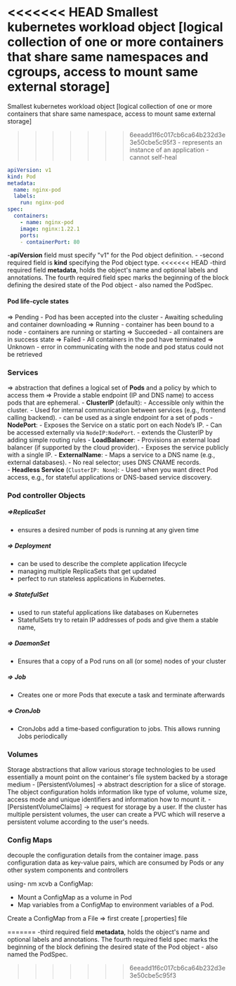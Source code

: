 <<<<<<< HEAD
Smallest kubernetes workload object [logical collection of one or more containers that share same namespaces and cgroups, access to mount same external storage]
=======
Smallest kubernetes workload object [logical collection of one or more containers that share same namespace, access to mount same external storage]
>>>>>>> 6eeadd1f6c017cb6ca64b232d3e3e50cbe5c95f3
	- represents an instance of an application
	- cannot self-heal
```yaml
apiVersion: v1  
kind: Pod 
metadata:
  name: nginx-pod
  labels:
    run: nginx-pod
spec:
  containers:
	- name: nginx-pod  
    image: nginx:1.22.1  
    ports:
    - containerPort: 80

```

-**apiVersion** field must specify "v1" for the Pod object definition. -
	-second required field is **kind** specifying the Pod object type. 
<<<<<<< HEAD
	-third required field **metadata**, holds the object's name and optional labels and annotations. The fourth required field spec marks the beginning of the block defining the desired state of the Pod object - also named the PodSpec.


#### Pod life-cycle states
=> Pending
	- Pod has been accepted into the cluster
	- Awaiting scheduling and container downloading
=> Running 
	- container has been bound to a node
	- containers are running or starting
=> Succeeded
	- all containers are in success state
=> Failed 
	- All containers in the pod have terminated
=> Unknown
	- error in communicating with the node and pod status could not be retrieved

### Services
=> abstraction that defines a logical set of **Pods** and a policy by which to access them
=> Provide a stable endpoint (IP and DNS name) to access pods that are ephemeral.
	- **ClusterIP** (default):
	    - Accessible only within the cluster.
	    - Used for internal communication between services (e.g., frontend calling backend).
	    - can be used as a single endpoint for a set of pods
	- **NodePort**:
	    - Exposes the Service on a static port on each Node’s IP.
	    - Can be accessed externally via `NodeIP:NodePort`.
	    - extends the ClusterIP by adding simple routing rules
	- **LoadBalancer**:
	    - Provisions an external load balancer (if supported by the cloud provider).
	    - Exposes the service publicly with a single IP.
	- **ExternalName**:
	    - Maps a service to a DNS name (e.g., external databases).
	    - No real selector; uses DNS CNAME records.    
	- **Headless Service** (`ClusterIP: None`):
	    - Used when you want direct Pod access, e.g., for stateful applications or DNS-based service discovery.

### Pod controller Objects

##### =>ReplicaSet 
- ensures a desired number of pods is running at any given time
##### => Deployment
- can be used to describe the complete application lifecycle
- managing multiple ReplicaSets that get updated
- perfect to run stateless applications in Kubernetes.
##### => StatefulSet
- used to run stateful applications like databases on Kubernetes
- StatefulSets try to retain IP addresses of pods and give them a stable name,
##### => DaemonSet 
- Ensures that a copy of a Pod runs on all (or some) nodes of your cluster
##### => Job
- Creates one or more Pods that execute a task and terminate afterwards
##### => CronJob
- CronJobs add a time-based configuration to jobs. This allows running Jobs periodically



### Volumes
Storage abstractions that allow various storage technologies to be used essentially a mount point on the container's file system backed by a storage medium
	- [PersistentVolumes] -> abstract description for a slice of storage. The object configuration holds information like type of volume, volume size, access mode and unique identifiers and information how to mount it.
	- [PersistentVolumeClaims] -> request for storage by a user. If the cluster has multiple persistent volumes, the user can create a PVC which will reserve a persistent volume according to the user's needs. 

### Config Maps
decouple the configuration details from the container image.
pass configuration data as key-value pairs, which are consumed by Pods or any other system components and controllers

using-  nm xcvb a ConfigMap:
- Mount a ConfigMap as a volume in Pod
- Map variables from a ConfigMap to environment variables of a Pod.

Create a ConfigMap from a File => first create [.properties] file


=======
	-third required field **metadata**, holds the object's name and optional labels and annotations. The fourth required field spec marks the beginning of the block defining the desired state of the Pod object - also named the PodSpec.
>>>>>>> 6eeadd1f6c017cb6ca64b232d3e3e50cbe5c95f3
